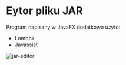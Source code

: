 # Eytor pliku JAR

Program napisany w JavaFX dodatkowo użyto:
  - Lombok
  - Javassist

![jar-editor](https://user-images.githubusercontent.com/38613340/39130762-352c5bea-470e-11e8-8f31-707599cd38d6.png)


